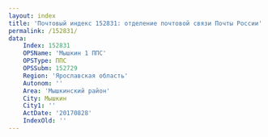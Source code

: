 ```yaml
---
layout: index
title: 'Почтовый индекс 152831: отделение почтовой связи Почты России'
permalink: /152831/
data:
    Index: 152831
    OPSName: 'Мышкин 1 ППС'
    OPSType: ППС
    OPSSubm: 152729
    Region: 'Ярославская область'
    Autonom: ''
    Area: 'Мышкинский район'
    City: Мышкин
    City1: ''
    ActDate: '20170828'
    IndexOld: ''
---
```

